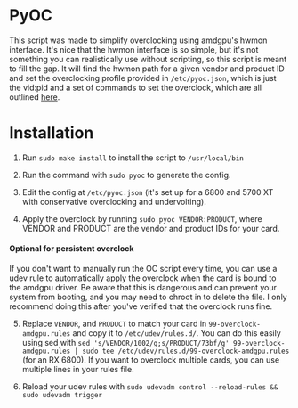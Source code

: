 # PyOC
This script was made to simplify overclocking using amdgpu's hwmon interface. It's nice that the hwmon interface is so simple, but it's not something you can realistically use without scripting, so this script is meant to fill the gap. It will find the hwmon path for a given vendor and product ID and set the overclocking profile provided in `/etc/pyoc.json`, which is just the vid:pid and a set of commands to set the overclock, which are all outlined [here](https://dri.freedesktop.org/docs/drm/gpu/amdgpu.html#pp-od-clk-voltage).

# Installation
1) Run `sudo make install` to install the script to `/usr/local/bin`

2) Run the command with `sudo pyoc` to generate the config.

3) Edit the config at `/etc/pyoc.json` (it's set up for a 6800 and 5700 XT with conservative overclocking and undervolting).

4) Apply the overclock by running `sudo pyoc VENDOR:PRODUCT`, where VENDOR and PRODUCT are the vendor and product IDs for your card.

#### Optional for persistent overclock
If you don't want to manually run the OC script every time, you can use a udev rule to automatically apply the overclock when the card is bound to the amdgpu driver. Be aware that this is dangerous and can prevent your system from booting, and you may need to chroot in to delete the file. I only recommend doing this after you've verified that the overclock runs fine.

5) Replace `VENDOR`, and `PRODUCT` to match your card in `99-overclock-amdgpu.rules` and copy it to `/etc/udev/rules.d/`. You can do this easily using sed with `sed 's/VENDOR/1002/g;s/PRODUCT/73bf/g' 99-overclock-amdgpu.rules | sudo tee /etc/udev/rules.d/99-overclock-amdgpu.rules` (for an RX 6800). If you want to overclock multiple cards, you can use multiple lines in your rules file.

6) Reload your udev rules with `sudo udevadm control --reload-rules && sudo udevadm trigger`
